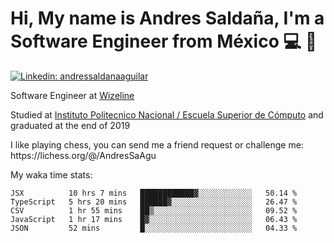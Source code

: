 # Hi, My name is Andres Saldaña, I'm a Software Engineer from México :computer: :boy:

[![Linkedin: andressaldanaaguilar](https://img.shields.io/badge/-andressaldanaaguilar-blue?style=flat-square&logo=Linkedin&logoColor=white&link=https://www.linkedin.com/in/thaianebraga/)](https://www.linkedin.com/in/andressaldanaaguilar)

<p>Software Engineer at <a href="https://www.wizeline.com/">Wizeline</a></p>
<p>Studied at <a href="https://en.wikipedia.org/wiki/ESCOM">Instituto Politecnico Nacional / Escuela Superior de Cómputo</a> and graduated at the end of 2019</p>
<p>I like playing chess, you can send me a friend request or challenge me: https://lichess.org/@/AndresSaAgu</p>

<p> My waka time stats: </p>

<!--START_SECTION:waka-->
```text
JSX          10 hrs 7 mins   ████████████▓░░░░░░░░░░░░   50.14 % 
TypeScript   5 hrs 20 mins   ██████▓░░░░░░░░░░░░░░░░░░   26.47 % 
CSV          1 hr 55 mins    ██▒░░░░░░░░░░░░░░░░░░░░░░   09.52 % 
JavaScript   1 hr 17 mins    █▓░░░░░░░░░░░░░░░░░░░░░░░   06.43 % 
JSON         52 mins         █░░░░░░░░░░░░░░░░░░░░░░░░   04.33 % 
```
<!--END_SECTION:waka-->
